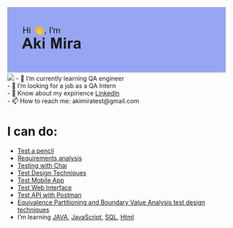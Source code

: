 <img src="https://github.com/Aki-Mira/Aki-mira/blob/main/header.png">  
<img src="https://www.codewars.com/users/AkiMira/badges/large">
- 🌱 I’m currently learning QA engineer  <br>
- 🔭 I’m looking for a job as a QA Intern   <br>
- 💬 Know about my expirience <a href="https://www.linkedin.com/in/akimira/" target="_blank">LinkedIn</a>   <br>
- 📫 How to reach me: akimiratest@gmail.com   <br>

# I can do:
 - <a href="https://github.com/Aki-Mira/QA_Basic_Stepik/blob/main/HOW_TO_TEST_A_PENCIL.md" target="_blank">Test a pencil</a>
 - <a href="https://github.com/Aki-Mira/QA_Basic_Stepik/blob/main/requirements_analysis.md" target="_blank">Requirements analysis</a>
 - <a href="https://github.com/Aki-Mira/FreeCodeCamp/tree/main/Quality%20Assurance%20and%20Testing%20with%20Chai" target="_blank">Testing with Chai</a>
 - <a href="https://github.com/Aki-Mira/QA_Basic_University_Innopolis/blob/main/QA/Test_Design_Techniques.md" target="_blank">Test Design Techniques</a>
 - <a href="https://github.com/Aki-Mira/QA_Basic_University_Innopolis/blob/main/QA/TEST.md" target="_blank">Test Mobile App</a>
 - <a href="https://github.com/Aki-Mira/QA_SkillBox/blob/main/QA/HomeWork1.md" target="_blank">Test Web Interface</a>
 - <a href="https://github.com/Aki-Mira/QA_SkillBox/blob/main/QA/HomeWork2.md" target="_blank">Test API with Postman</a>
 - <a href="https://github.com/Aki-Mira/QA_Basic_Stepik/blob/main/EP_BVA_Practice_Assignment.md" target="_blank">Equivalence Partitioning and Boundary Value Analysis test design techniques</a>
 - I’m learning <a href="https://github.com/Aki-Mira/QA_Basic_University_Innopolis/tree/main/JAVA" target="_blank">JAVA</a>, <a href="https://github.com/Aki-Mira/CodeWars/tree/main/JS" target="_blank">JavaScript</a>, <a href="https://github.com/Aki-Mira/CodeWars/tree/main/SQL" target="_blank">SQL</a>, <a href="https://github.com/Aki-Mira/RedRoverSchool/tree/main/Frontend/HTML" target="_blank">Html</a>

<!--
**Aki-Mira/Aki-mira** is a ✨ _special_ ✨ repository because its `README.md` (this file) appears on your GitHub profile.

Here are some ideas to get you started:

- 🔭 I’m currently working on ...
- 🌱 I’m currently learning ...
- 👯 I’m looking to collaborate on ...
- 🤔 I’m looking for help with ...
- 💬 Ask me about ...
- 📫 How to reach me: ...
- 😄 Pronouns: ...
- ⚡ Fun fact: ...
-->
